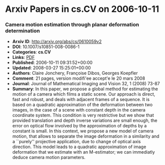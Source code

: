 # Arxiv Papers in cs.CV on 2006-10-11
### Camera motion estimation through planar deformation determination
- **Arxiv ID**: http://arxiv.org/abs/cs/0610059v2
- **DOI**: 10.1007/s10851-008-0086-1
- **Categories**: **cs.CV**
- **Links**: [PDF](http://arxiv.org/pdf/cs/0610059v2)
- **Published**: 2006-10-11 09:31:52+00:00
- **Updated**: 2008-03-27 15:25:01+00:00
- **Authors**: Claire Jonchery, Françoise Dibos, Georges Koepfler
- **Comment**: 21 pages, version modifi\'ee accept\'e le 20 mars 2008
- **Journal**: Journal of Mathematical Imaging and Vision 32, 1 (2008) 73-87
- **Summary**: In this paper, we propose a global method for estimating the motion of a camera which films a static scene. Our approach is direct, fast and robust, and deals with adjacent frames of a sequence. It is based on a quadratic approximation of the deformation between two images, in the case of a scene with constant depth in the camera coordinate system. This condition is very restrictive but we show that provided translation and depth inverse variations are small enough, the error on optical flow involved by the approximation of depths by a constant is small. In this context, we propose a new model of camera motion, that allows to separate the image deformation in a similarity and a ``purely'' projective application, due to change of optical axis direction. This model leads to a quadratic approximation of image deformation that we estimate with an M-estimator; we can immediatly deduce camera motion parameters.



